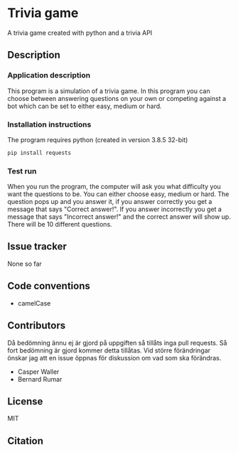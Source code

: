 # Trivia game

A trivia game created with python and a trivia API

## Description

### Application description

This program is a simulation of a trivia game. In this program you can choose between answering questions on your own or competing against a bot which can be set to either easy, medium or hard.

### Installation instructions

The program requires python (created in version 3.8.5 32-bit)

```bash
pip install requests
```

### Test run

When you run the program, the computer will ask you what difficulty you want the questions to be. You can either choose easy, medium or hard. The question pops up and you answer it, if you answer correctly you get a message that says "Correct answer!". If you answer incorrectly you get a message that says "Incorrect answer!" and the correct answer will show up. There will be 10 different questions.

## Issue tracker

None so far

## Code conventions

- camelCase

## Contributors

Då bedömning ännu ej är gjord på uppgiften så tillåts inga pull requests. Så fort bedömning är gjord kommer detta tillåtas.
Vid större förändringar önskar jag att en issue öppnas för diskussion om vad som ska förändras.

- Casper Waller
- Bernard Rumar

## License

MIT

## Citation
